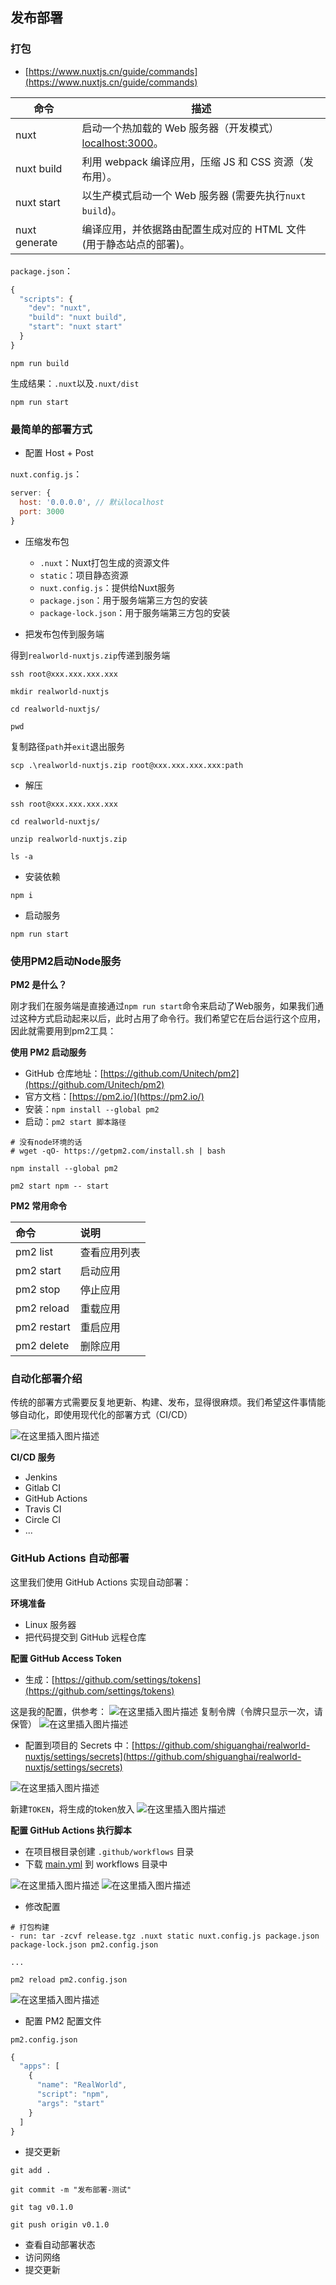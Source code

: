 ## 发布部署
### 打包
- [https://www.nuxtjs.cn/guide/commands](https://www.nuxtjs.cn/guide/commands)

|命令|	描述|
|-|-|
|nuxt|	启动一个热加载的 Web 服务器（开发模式） [localhost:3000](http://localhost:3000/)。
nuxt build	|利用 webpack 编译应用，压缩 JS 和 CSS 资源（发布用）。
nuxt start|	以生产模式启动一个 Web 服务器 (需要先执行`nuxt build`)。
nuxt generate	|编译应用，并依据路由配置生成对应的 HTML 文件 (用于静态站点的部署)。

`package.json`：
```js
{
  "scripts": {
    "dev": "nuxt",
    "build": "nuxt build",
    "start": "nuxt start"
  }
}
```

```shell
npm run build
```

生成结果：`.nuxt`以及`.nuxt/dist`

```shell
npm run start
```
### 最简单的部署方式
- 配置 Host + Post

`nuxt.config.js`：
```js
server: {
  host: '0.0.0.0', // 默认localhost
  port: 3000
}
```

- 压缩发布包

	* `.nuxt`：Nuxt打包生成的资源文件
	* `static`：项目静态资源
	* `nuxt.config.js`：提供给Nuxt服务
	* `package.json`：用于服务端第三方包的安装
	* `package-lock.json`：用于服务端第三方包的安装

- 把发布包传到服务端

得到`realworld-nuxtjs.zip`传递到服务端

```shell
ssh root@xxx.xxx.xxx.xxx

mkdir realworld-nuxtjs

cd realworld-nuxtjs/

pwd
```
复制路径`path`并`exit`退出服务
```shell
scp .\realworld-nuxtjs.zip root@xxx.xxx.xxx.xxx:path
```

- 解压

```shell
ssh root@xxx.xxx.xxx.xxx

cd realworld-nuxtjs/

unzip realworld-nuxtjs.zip

ls -a
```

- 安装依赖

```shell
npm i
```

- 启动服务

```shell
npm run start
```

### 使用PM2启动Node服务
**PM2 是什么？**

刚才我们在服务端是直接通过`npm run start`命令来启动了Web服务，如果我们通过这种方式启动起来以后，此时占用了命令行。我们希望它在后台运行这个应用，因此就需要用到pm2工具：

**使用 PM2 启动服务**

- GitHub 仓库地址：[https://github.com/Unitech/pm2](https://github.com/Unitech/pm2)
- 官方文档：[https://pm2.io/](https://pm2.io/)
- 安装：`npm install --global pm2`
- 启动：`pm2 start 脚本路径`

```shell
# 没有node环境的话
# wget -qO- https://getpm2.com/install.sh | bash

npm install --global pm2

pm2 start npm -- start
```

**PM2 常用命令**

|命令|说明|
|:-|:-|
pm2 list|查看应用列表
pm2 start|启动应用
pm2 stop|停止应用
pm2 reload|重载应用
pm2 restart|重启应用
pm2 delete|删除应用

### 自动化部署介绍
传统的部署方式需要反复地更新、构建、发布，显得很麻烦。我们希望这件事情能够自动化，即使用现代化的部署方式（CI/CD）

![在这里插入图片描述](https://img-blog.csdnimg.cn/20210113205229222.png?x-oss-process=image/watermark,type_ZmFuZ3poZW5naGVpdGk,shadow_10,text_aHR0cHM6Ly9ibG9nLmNzZG4ubmV0L3FxXzQ1MTQ5MjU2,size_16,color_FFFFFF,t_70)

**CI/CD 服务**

- Jenkins
- Gitlab CI
- GitHub Actions
- Travis CI
- Circle CI
- ...
### GitHub Actions 自动部署
这里我们使用 GitHub Actions 实现自动部署：

**环境准备**

- Linux 服务器
- 把代码提交到 GitHub 远程仓库

**配置 GitHub Access Token**

- 生成：[https://github.com/settings/tokens](https://github.com/settings/tokens)

这是我的配置，供参考：
![在这里插入图片描述](https://img-blog.csdnimg.cn/20210113211447932.png?x-oss-process=image/watermark,type_ZmFuZ3poZW5naGVpdGk,shadow_10,text_aHR0cHM6Ly9ibG9nLmNzZG4ubmV0L3FxXzQ1MTQ5MjU2,size_16,color_FFFFFF,t_70)
复制令牌（令牌只显示一次，请保管）
![在这里插入图片描述](https://img-blog.csdnimg.cn/2021011321251887.png?x-oss-process=image/watermark,type_ZmFuZ3poZW5naGVpdGk,shadow_10,text_aHR0cHM6Ly9ibG9nLmNzZG4ubmV0L3FxXzQ1MTQ5MjU2,size_16,color_FFFFFF,t_70)


- 配置到项目的 Secrets 中：[https://github.com/shiguanghai/realworld-nuxtjs/settings/secrets](https://github.com/shiguanghai/realworld-nuxtjs/settings/secrets)

![在这里插入图片描述](https://img-blog.csdnimg.cn/20210113211854169.png?x-oss-process=image/watermark,type_ZmFuZ3poZW5naGVpdGk,shadow_10,text_aHR0cHM6Ly9ibG9nLmNzZG4ubmV0L3FxXzQ1MTQ5MjU2,size_16,color_FFFFFF,t_70)

新建`TOKEN`，将生成的token放入
![在这里插入图片描述](https://img-blog.csdnimg.cn/20210113212438232.png?x-oss-process=image/watermark,type_ZmFuZ3poZW5naGVpdGk,shadow_10,text_aHR0cHM6Ly9ibG9nLmNzZG4ubmV0L3FxXzQ1MTQ5MjU2,size_16,color_FFFFFF,t_70)

**配置 GitHub Actions 执行脚本**

- 在项目根目录创建 `.github/workflows` 目录
- 下载 [main.yml](https://gist.github.com/lipengzhou/b92f80142afa37aea397da47366bd872) 到 workflows 目录中

![在这里插入图片描述](https://img-blog.csdnimg.cn/2021011321400087.png?x-oss-process=image/watermark,type_ZmFuZ3poZW5naGVpdGk,shadow_10,text_aHR0cHM6Ly9ibG9nLmNzZG4ubmV0L3FxXzQ1MTQ5MjU2,size_16,color_FFFFFF,t_70)
![在这里插入图片描述](https://img-blog.csdnimg.cn/20210113214155922.png?x-oss-process=image/watermark,type_ZmFuZ3poZW5naGVpdGk,shadow_10,text_aHR0cHM6Ly9ibG9nLmNzZG4ubmV0L3FxXzQ1MTQ5MjU2,size_16,color_FFFFFF,t_70)

- 修改配置

```shell
# 打包构建
- run: tar -zcvf release.tgz .nuxt static nuxt.config.js package.json package-lock.json pm2.config.json

...

pm2 reload pm2.config.json
```
![在这里插入图片描述](https://img-blog.csdnimg.cn/20210113221338956.png?x-oss-process=image/watermark,type_ZmFuZ3poZW5naGVpdGk,shadow_10,text_aHR0cHM6Ly9ibG9nLmNzZG4ubmV0L3FxXzQ1MTQ5MjU2,size_16,color_FFFFFF,t_70)


- 配置 PM2 配置文件

`pm2.config.json`
```js
{
  "apps": [
    {
      "name": "RealWorld",
      "script": "npm",
      "args": "start"
    }
  ]
}
```

- 提交更新

```shell
git add .

git commit -m "发布部署-测试"

git tag v0.1.0

git push origin v0.1.0
```

- 查看自动部署状态
- 访问网络
- 提交更新